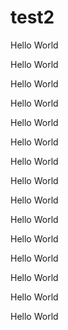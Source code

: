 # test2

Hello World

Hello World

Hello World
Hello World
Hello World
Hello World
Hello World
Hello World
Hello World
Hello World
Hello World
Hello World
Hello World
Hello World
Hello World

